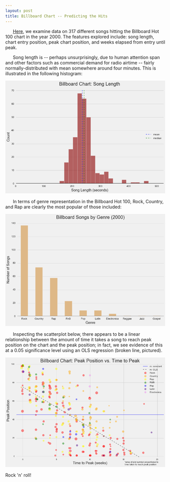 ```yaml
---
layout: post
title: Billboard Chart -- Predicting the Hits
---
```

&nbsp;&nbsp;&nbsp;&nbsp;&nbsp;&nbsp;[Here](https://github.com/forzavitale/DSI-projects/tree/master/PROJECTS/Billboard%20Chart), we examine data on 317 different songs hitting the Billboard Hot 100 chart in the year 2000.  The features explored include: song length, chart entry position, peak chart position, and weeks elapsed from entry until peak.  

&nbsp;&nbsp;&nbsp;&nbsp;&nbsp;&nbsp;Song length is -- perhaps unsurprisingly, due to human attention span and other factors such as commercial demand for radio airtime -- fairly normally-distributed with mean somewhere around four minutes.  This is illustrated in the following histogram:

![histo](../images/billboardlengthhisto.png)

&nbsp;&nbsp;&nbsp;&nbsp;&nbsp;&nbsp;In terms of genre representation in the Billboard Hot 100, Rock, Country, and Rap are clearly the most popular of those included:

![bar](../images/billboardbar.png)

&nbsp;&nbsp;&nbsp;&nbsp;&nbsp;&nbsp;Inspecting the scatterplot below, there appears to be a linear relationship between the amount of time it takes a song to reach peak position on the chart and the peak position; in fact, we see evidence of this at a 0.05 significance level using an OLS regression (broken line, pictured).

![scatter](../images/billboardpeakvtimetopeakscatter.png)

Rock 'n' roll!
